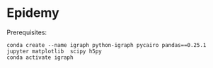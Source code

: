 # Epidemy

Prerequisites:
```
conda create --name igraph python-igraph pycairo pandas==0.25.1 jupyter matplotlib  scipy h5py
conda activate igraph
```
